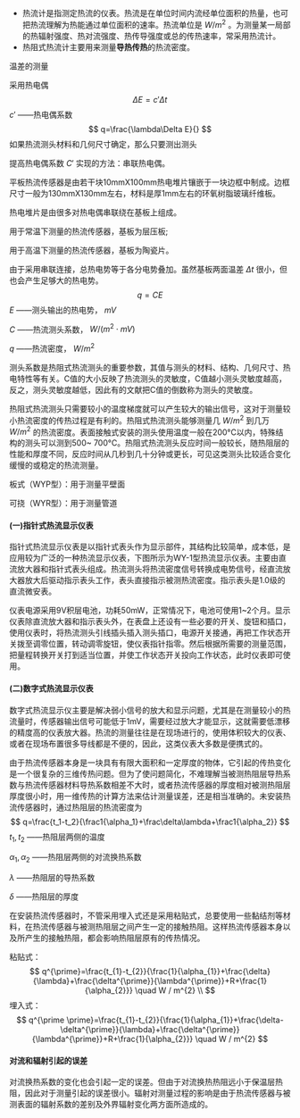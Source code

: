 * 热流计是指测定热流的仪表。热流是在单位时间内流经单位面积的热量，也可把热流理解为热能通过单位面积的速率。热流单位是 $W/m^2$ 。为测量某一局部的热辐射强度、热对流强度、热传导强度或总的传热速率，常采用热流计。
* 热阻式热流计主要用来测量**导热传热**的热流密度。

温差的测量

采用热电偶
$$
\Delta E=c'\Delta t
$$
$c'$ ——热电偶系数
$$
q=\frac{\lambda\Delta E}{}
$$
如果热流测头材料和几何尺寸确定，那么只要测出测头

提高热电偶系数 $C'$ 实现的方法：串联热电偶。

平板热流传感器是由若干块10mmX100mm热电堆片镶嵌于一块边框中制成。边框尺寸一般为130mmX130mm左右，材料是厚1mm左右的环氧树脂玻璃纤维板。

热电堆片是由很多对热电偶串联绕在基板上组成。

用于常温下测量的热流传感器，基板为层压板;

用于高温下测量的热流传感器，基板为陶瓷片。

由于采用串联连接，总热电势等于各分电势叠加。虽然基板两面温差 $\Delta t$ 很小，但也会产生足够大的热电势。
$$
q=CE
$$
$E$ ——测头输出的热电势， $mV$ 

$C$ ——热流测头系数， $W / (m^2\cdot mV)$ 

$q$ ——热流密度， $W/m^2$ 

测头系数是热阻式热流测头的重要参数，其值与测头的材料、结构、几何尺寸、热电特性等有关。C值的大小反映了热流测头的灵敏度，C值越小测头灵敏度越高，反之，测头灵敏度越低，因此有的文献把C值的倒数称为测头的灵敏度。

热阻式热流测头只需要较小的温度梯度就可以产生较大的输出信号，这对于测量较小热流密度的传热过程是有利的。热阻式热流测头能够测量几 $W / m^2$ 到几万 $W/m^2$ 的热流密度。表面接触式安装的测头使用温度一般在200°C以内，特殊结构的测头可以测到500~ 700°C。热阻式热流测头反应时间一般较长，随热阻层的性能和厚度不同，反应时间从几秒到几十分钟或更长，可见这类测头比较适合变化缓慢的或稳定的热流测量。

板式（WYP型）：用于测量平壁面

可挠（WYR型）：用于测量管道

#### (一)指针式热流显示仪表

指针式热流显示仪表是以指针式表头作为显示部件，其结构比较简单，成本低，是应用较为广泛的一种热流显示仪表，下图所示为WY-1型热流显示仪表。主要由直流放大器和指针式表头组成。热流测头将热流密度信号转换成电势信号，经直流放大器放大后驱动指示表头工作，表头直接指示被测热流密度。指示表头是1.0级的直流微安表。

仪表电源采用9V积层电池，功耗50mW，正常情况下，电池可使用1~2个月。显示仪表除直流放大器和指示表头外，在表盘上还设有一些必要的开关、旋钮和插口，使用仪表时，将热流测头引线插头插入测头插口，电源开关接通，再把工作状态开关拨至调零位置，转动调零旋钮，使仪表指针指零。然后根据所需要的测量范围，把量程转换开关打到适当位置，并使工作状态开关投向工作状态，此时仪表即可使用。

#### (二)数字式热流显示仪表

数字式热流显示仪主要是解决弱小信号的放大和显示问题，尤其是在测量较小的热流量时，传感器输出信号可能低于1mV，需要经过放大才能显示，这就需要低漂移的精度高的仪表放大器。热流的测量往往是在现场进行的，使用体积较大的仪表、或者在现场布置很多导线都是不便的，因此，这类仪表大多数是便携式的。

由于热流传感器本身是一块具有有限大面积和一定厚度的物体，它引起的传热变化是一个很复杂的三维传热问题。但为了使问题简化，不难理解当被测热阻层导热系数与热流传感器材料导热系数相差不大时，或者热流传感器的厚度相对被测热阻层厚度很小时，用一维传热的计算方法来估计测量误差，还是相当准确的。未安装热流传感器时，通过热阻层的热流密度为
$$
q=\frac{t_1-t_2}{\frac1{\alpha_1}+\frac\delta\lambda+\frac1{\alpha_2}}
$$
$t_1,t_2$ ——热阻层两侧的温度

$\alpha_1,\alpha_2$ ——热阻层两侧的对流换热系数

$\lambda$ ——热阻层的导热系数

$\delta$ ——热阻层的厚度

在安装热流传感器时，不管采用埋入式还是采用粘贴式，总要使用一些黏结剂等材料，在热流传感器与被测热阻层之间产生一定的接触热阻。这样热流传感器本身以及所产生的接触热阻，都会影响热阻层原有的传热情况。

粘贴式：
$$
q^{\prime}=\frac{t_{1}-t_{2}}{\frac{1}{\alpha_{1}}+\frac{\delta}{\lambda}+\frac{\delta^{\prime}}{\lambda^{\prime}}+R+\frac{1}{\alpha_{2}}} \quad W / m^{2} \\
$$
埋入式：
$$
q^{\prime \prime}=\frac{t_{1}-t_{2}}{\frac{1}{\alpha_{1}}+\frac{\delta-\delta^{\prime}}{\lambda}+\frac{\delta^{\prime}}{\lambda^{\prime}}+R+\frac{1}{\alpha_{2}}} \quad W / m^{2}
$$

#### 对流和辐射引起的误差

对流换热系数的变化也会引起一定的误差。但由于对流换热热阻远小于保温层热阻，因此对于测量引起的误差很小。辐射对测量过程的影响是由于热流传感器与被测表面的辐射系数的差别及外界辐射变化两方面所造成的。